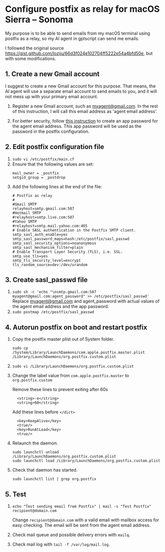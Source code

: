 # Configure postfix as relay for macOS Sierra – Sonoma
My purpose is to be able to send emails from my macOS terminal using postfix as a relay, so my AI agent in gptscript can send me emails.

I followed the original source https://gist.github.com/loziju/66d3f024e102704ff5222e54a4bfd50e, but with some modifications.

## 1. Create a new Gmail account
I suggest to create a new Gmail account for this purpose. That means, the AI agent will use a separate email account to send emails to you, and it will not mess up with your primary email account.

1. Register a new Gmail account, such as myagent@gmail.com. In the rest of this instruction, I will call this email address as 'agent email address'.

2. For better security, follow [this instruction](https://knowledge.workspace.google.com/kb/how-to-create-app-passwords-000009237) to create an app password for the agent email address. This app password will be used as the password in the postfix configuration.

## 2.  Edit postfix configuration file

1.  `sudo vi /etc/postfix/main.cf`
2.  Ensure that the following values are set:
    ```
    mail_owner = _postfix
    setgid_group = _postdrop
    ```
3.  Add the following lines at the end of the file:
    ```
    # Postfix as relay
    #
    #Gmail SMTP
    relayhost=smtp.gmail.com:587
    #Hotmail SMTP
    #relayhost=smtp.live.com:587
    #Yahoo SMTP
    #relayhost=smtp.mail.yahoo.com:465
    # Enable SASL authentication in the Postfix SMTP client.
    smtp_sasl_auth_enable=yes
    smtp_sasl_password_maps=hash:/etc/postfix/sasl_passwd
    smtp_sasl_security_options=noanonymous
    smtp_sasl_mechanism_filter=plain
    # Enable Transport Layer Security (TLS), i.e. SSL.
    smtp_use_tls=yes
    smtp_tls_security_level=encrypt
    tls_random_source=dev:/dev/urandom
    ```

## 3.  Create sasl_passwd file

1.  `sudo sh -c 'echo "\nsmtp.gmail.com:587 myagent@gmail.com:agent_password" >> /etc/postfix/sasl_passwd'`
    Replace myagent@gmail.com and agent_password with actual values of the agent email address and the app password.
2.  `sudo postmap /etc/postfix/sasl_passwd`

## 4.  Autorun postfix on boot and restart postfix

1.  Copy the postfix master plist out of System folder.
    ```
    sudo cp /System/Library/LaunchDaemons/com.apple.postfix.master.plist /Library/LaunchDaemons/org.postfix.custom.plist
    ```
2.  `sudo vi /Library/LaunchDaemons/org.postfix.custom.plist`
3.  Change the label value from `com.apple.postfix.master` to `org.postfix.custom`

    Remove these lines to prevent exiting after 60s
    ```
      <string>-e</string>
      <string>60</string>
    ```
    Add these lines before `</dict>`
    ```
      <key>KeepAlive</key>
      <true/>
      <key>RunAtLoad</key>
      <true/>
    ```
6.  Relaunch the daemon.
    ```
    sudo launchctl unload /Library/LaunchDaemons/org.postfix.custom.plist
    sudo launchctl load /Library/LaunchDaemons/org.postfix.custom.plist
    ```
7.  Check that daemon has started.
    ```
    sudo launchctl list | grep org.postfix
    ```

## 5.  Test

1.  `echo "Test sending email from Postfix" | mail -s "Test Postfix" recipient@domain.com`

    Change `recipient@domain.com` with a valid email with mailbox access for easy checking. The email will be sent from the agent email address.
2.  Check mail queue and possible delivery errors with `mailq`.
3.  Check mail log with `tail -f /var/log/mail.log`.